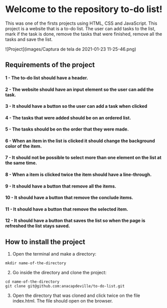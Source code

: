 # Welcome to the repository to-do list!

This was one of the firsts projects using HTML, CSS and JavaScript. This project is a website that is a to-do list. The user can add tasks to the list, mark if the task is done, remove the tasks that were finished, remove all the tasks and save the list.

![Project](images/Captura de tela de 2021-01-23 11-25-46.png)

## Requirements of the project

#### 1 - The to-do list should have a header.

#### 2 - The website should have an input element so the user can add the task.

#### 3 - It should have a button so the user can add a task when clicked

#### 4 - The tasks that were added should be on an ordered list.

#### 5 - The tasks should be on the order that they were made.

#### 6 - When an item in the list is clicked it should change the background color of the item.

#### 7 - It should not be possible to select more than one element on the list at the same time.

#### 8 - When a item is clicked twice the item should have a line-through.

#### 9 - It should have a button that remove all the items.

#### 10 - It should have a button that remove the conclude items.

#### 11 - It should have a button that remove the selected item.

#### 12 - It should have a button that saves the list so when the page is refreshed the list stays saved.

## How to install the project
1. Open the terminal and make a directory:

```
mkdir name-of-the-directory
```

2. Go inside the directory and clone the project:
```
cd name-of-the-directory
git clone git@github.com:anacapdeville/to-do-list.git
```

3. Open the directory that was cloned and click twice on the file index.html. The file should open on the browser.